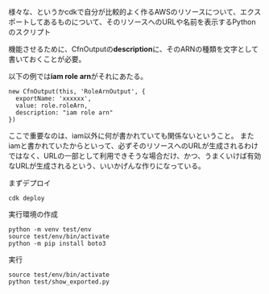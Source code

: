 
様々な、というかcdkで自分が比較的よく作るAWSのリソースについて、エクスポートしてあるものについて、そのリソースへのURLや名前を表示するPythonのスクリプト

機能させるために、CfnOutputの**description**に、そのARNの種類を文字として書いておくことが必要。

以下の例では**iam role arn**がそれにあたる。
```
new CfnOutput(this, 'RoleArnOutput', { 
  exportName: 'xxxxxx', 
  value: role.roleArn,
  description: "iam role arn"
})
```
ここで重要なのは、iam以外に何が書かれていても関係ないということ。
またiamと書かれていたからといって、必ずそのリソースへのURLが生成されるわけではなく、URLの一部として利用できそうな場合だけ、かつ、うまくいけば有効なURLが生成されるという、いいかげんな作りになっている。

まずデプロイ

```
cdk deploy
```

実行環境の作成

```
python -m venv test/env
source test/env/bin/activate
python -m pip install boto3
```

実行

```
source test/env/bin/activate
python test/show_exported.py
```